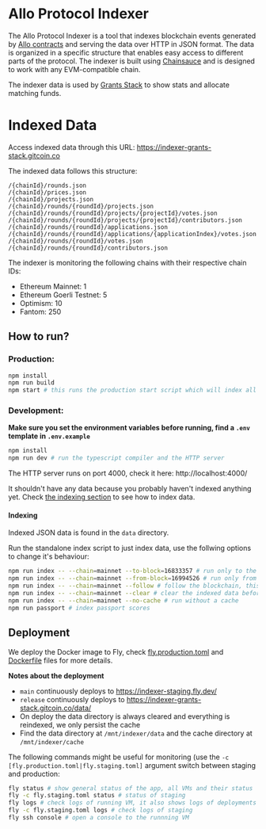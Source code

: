 # Allo Protocol Indexer

The Allo Protocol Indexer is a tool that indexes blockchain events generated by [Allo contracts](https://github.com/Allo-Protocol/contracts) and serving the data over HTTP in JSON format. The data is organized in a specific structure that enables easy access to different parts of the protocol. The indexer is built using [Chainsauce](https://github.com/boudra/chainsauce) and is designed to work with any EVM-compatible chain.

The indexer data is used by [Grants Stack](https://github.com/gitcoinco/grants-stack) to show stats and allocate matching funds.

# Indexed Data

Access indexed data through this URL: https://indexer-grants-stack.gitcoin.co

The indexed data follows this structure:

```
/{chainId}/rounds.json
/{chainId}/prices.json
/{chainId}/projects.json
/{chainId}/rounds/{roundId}/projects.json
/{chainId}/rounds/{roundId}/projects/{projectId}/votes.json
/{chainId}/rounds/{roundId}/projects/{projectId}/contributors.json
/{chainId}/rounds/{roundId}/applications.json
/{chainId}/rounds/{roundId}/applications/{applicationIndex}/votes.json
/{chainId}/rounds/{roundId}/votes.json
/{chainId}/rounds/{roundId}/contributors.json
```

The indexer is monitoring the following chains with their respective chain IDs:

- Ethereum Mainnet: 1
- Ethereum Goerli Testnet: 5
- Optimism: 10
- Fantom: 250

## How to run?

### Production:

```bash
npm install
npm run build
npm start # this runs the production start script which will index all chains and start the HTTP server
```

### Development:

**Make sure you set the environment variables before running, find a `.env` template in `.env.example`**

```bash
npm install
npm run dev # run the typescript compiler and the HTTP server
```

The HTTP server runs on port 4000, check it here: http://localhost:4000/

It shouldn't have any data because you probably haven't indexed anything yet. Check [the indexing section](#Indexing) to see how to index data.

#### Indexing

Indexed JSON data is found in the `data` directory.

Run the standalone index script to just index data, use the follwing options to change it's behaviour:

```bash
npm run index -- --chain=mainnet --to-block=16833357 # run only to the specified block, useful to maximize cache usage
npm run index -- --chain=mainnet --from-block=16994526 # run only from the specified block, useful to index only the latest events
npm run index -- --chain=mainnet --follow # follow the blockchain, this runs as a long running process indexing events as they happen
npm run index -- --chain=mainnet --clear # clear the indexed data before indexing
npm run index -- --chain=mainnet --no-cache # run without a cache
npm run passport # index passport scores
```

## Deployment

We deploy the Docker image to Fly, check [fly.production.toml](https://github.com/gitcoinco/allo-indexer/blob/main/fly.production.toml) and [Dockerfile](https://github.com/gitcoinco/allo-indexer/blob/main/Dockerfile) files for more details.

**Notes about the deployment**

- `main` continuously deploys to https://indexer-staging.fly.dev/
- `release` continuously deploys to https://indexer-grants-stack.gitcoin.co/data/
- On deploy the data directory is always cleared and everything is reindexed, we only persist the cache
- Find the data directory at `/mnt/indexer/data` and the cache directory at `/mnt/indexer/cache`

The following commands might be useful for monitoring (use the `-c [fly.production.toml|fly.staging.toml]` argument switch between staging and production:

```bash
fly status # show general status of the app, all VMs and their status
fly -c fly.staging.toml status # status of staging
fly logs # check logs of running VM, it also shows logs of deployments in progress
fly -c fly.staging.toml logs # check logs of staging
fly ssh console # open a console to the runnning VM
```

